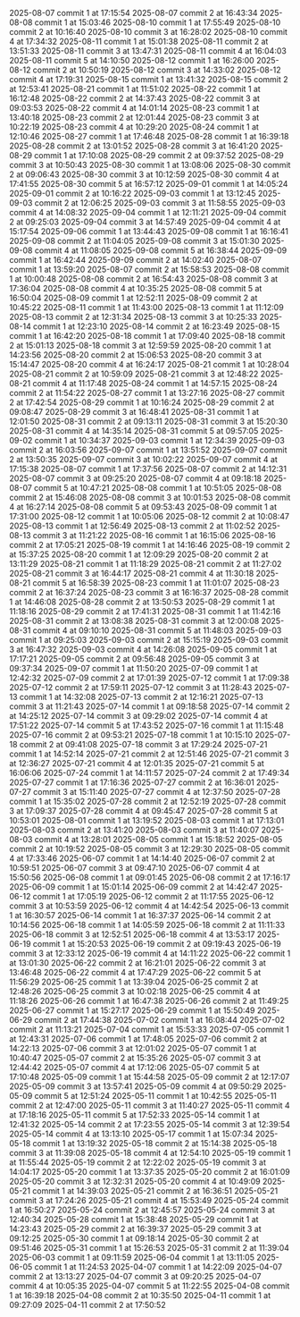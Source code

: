 2025-08-07 commit 1 at 17:15:54
2025-08-07 commit 2 at 16:43:34
2025-08-08 commit 1 at 15:03:46
2025-08-10 commit 1 at 17:55:49
2025-08-10 commit 2 at 10:16:40
2025-08-10 commit 3 at 16:28:02
2025-08-10 commit 4 at 17:34:32
2025-08-11 commit 1 at 15:01:38
2025-08-11 commit 2 at 13:51:33
2025-08-11 commit 3 at 13:47:31
2025-08-11 commit 4 at 16:04:03
2025-08-11 commit 5 at 14:10:50
2025-08-12 commit 1 at 16:26:00
2025-08-12 commit 2 at 10:50:19
2025-08-12 commit 3 at 14:33:02
2025-08-12 commit 4 at 17:19:31
2025-08-15 commit 1 at 13:41:32
2025-08-15 commit 2 at 12:53:41
2025-08-21 commit 1 at 11:51:02
2025-08-22 commit 1 at 16:12:48
2025-08-22 commit 2 at 14:37:43
2025-08-22 commit 3 at 09:03:53
2025-08-22 commit 4 at 14:01:14
2025-08-23 commit 1 at 13:40:18
2025-08-23 commit 2 at 12:01:44
2025-08-23 commit 3 at 10:22:19
2025-08-23 commit 4 at 10:29:20
2025-08-24 commit 1 at 12:10:46
2025-08-27 commit 1 at 17:46:48
2025-08-28 commit 1 at 16:39:18
2025-08-28 commit 2 at 13:01:52
2025-08-28 commit 3 at 16:41:20
2025-08-29 commit 1 at 17:10:08
2025-08-29 commit 2 at 09:37:52
2025-08-29 commit 3 at 10:50:43
2025-08-30 commit 1 at 13:08:06
2025-08-30 commit 2 at 09:06:43
2025-08-30 commit 3 at 10:12:59
2025-08-30 commit 4 at 17:41:55
2025-08-30 commit 5 at 16:57:12
2025-09-01 commit 1 at 14:05:24
2025-09-01 commit 2 at 10:16:22
2025-09-03 commit 1 at 13:12:45
2025-09-03 commit 2 at 12:06:25
2025-09-03 commit 3 at 11:58:55
2025-09-03 commit 4 at 14:08:32
2025-09-04 commit 1 at 12:11:21
2025-09-04 commit 2 at 09:25:03
2025-09-04 commit 3 at 14:57:49
2025-09-04 commit 4 at 15:17:54
2025-09-06 commit 1 at 13:44:43
2025-09-08 commit 1 at 16:16:41
2025-09-08 commit 2 at 11:04:05
2025-09-08 commit 3 at 15:01:30
2025-09-08 commit 4 at 11:08:05
2025-09-08 commit 5 at 16:38:44
2025-09-09 commit 1 at 16:42:44
2025-09-09 commit 2 at 14:02:40
2025-08-07 commit 1 at 13:59:20
2025-08-07 commit 2 at 15:58:53
2025-08-08 commit 1 at 10:00:48
2025-08-08 commit 2 at 16:54:43
2025-08-08 commit 3 at 17:36:04
2025-08-08 commit 4 at 10:35:25
2025-08-08 commit 5 at 16:50:04
2025-08-09 commit 1 at 12:52:11
2025-08-09 commit 2 at 10:45:22
2025-08-11 commit 1 at 11:43:00
2025-08-13 commit 1 at 11:12:09
2025-08-13 commit 2 at 12:31:34
2025-08-13 commit 3 at 10:25:33
2025-08-14 commit 1 at 12:23:10
2025-08-14 commit 2 at 16:23:49
2025-08-15 commit 1 at 16:42:20
2025-08-18 commit 1 at 17:09:40
2025-08-18 commit 2 at 15:01:13
2025-08-18 commit 3 at 12:59:59
2025-08-20 commit 1 at 14:23:56
2025-08-20 commit 2 at 15:06:53
2025-08-20 commit 3 at 15:14:47
2025-08-20 commit 4 at 16:24:17
2025-08-21 commit 1 at 10:28:04
2025-08-21 commit 2 at 10:59:09
2025-08-21 commit 3 at 12:48:22
2025-08-21 commit 4 at 11:17:48
2025-08-24 commit 1 at 14:57:15
2025-08-24 commit 2 at 11:54:22
2025-08-27 commit 1 at 13:27:16
2025-08-27 commit 2 at 17:42:54
2025-08-29 commit 1 at 10:16:24
2025-08-29 commit 2 at 09:08:47
2025-08-29 commit 3 at 16:48:41
2025-08-31 commit 1 at 12:01:50
2025-08-31 commit 2 at 09:13:11
2025-08-31 commit 3 at 15:20:30
2025-08-31 commit 4 at 14:35:14
2025-08-31 commit 5 at 09:57:05
2025-09-02 commit 1 at 10:34:37
2025-09-03 commit 1 at 12:34:39
2025-09-03 commit 2 at 16:03:56
2025-09-07 commit 1 at 13:51:52
2025-09-07 commit 2 at 13:50:35
2025-09-07 commit 3 at 10:02:22
2025-09-07 commit 4 at 17:15:38
2025-08-07 commit 1 at 17:37:56
2025-08-07 commit 2 at 14:12:31
2025-08-07 commit 3 at 09:25:20
2025-08-07 commit 4 at 09:18:18
2025-08-07 commit 5 at 10:47:21
2025-08-08 commit 1 at 10:51:05
2025-08-08 commit 2 at 15:46:08
2025-08-08 commit 3 at 10:01:53
2025-08-08 commit 4 at 16:27:14
2025-08-08 commit 5 at 09:53:43
2025-08-09 commit 1 at 17:31:00
2025-08-12 commit 1 at 10:05:06
2025-08-12 commit 2 at 10:08:47
2025-08-13 commit 1 at 12:56:49
2025-08-13 commit 2 at 11:02:52
2025-08-13 commit 3 at 11:21:22
2025-08-16 commit 1 at 16:15:06
2025-08-16 commit 2 at 17:05:21
2025-08-19 commit 1 at 14:16:46
2025-08-19 commit 2 at 15:37:25
2025-08-20 commit 1 at 12:09:29
2025-08-20 commit 2 at 13:11:29
2025-08-21 commit 1 at 11:18:29
2025-08-21 commit 2 at 11:27:02
2025-08-21 commit 3 at 16:44:17
2025-08-21 commit 4 at 11:30:18
2025-08-21 commit 5 at 16:58:39
2025-08-23 commit 1 at 11:01:07
2025-08-23 commit 2 at 16:37:24
2025-08-23 commit 3 at 16:16:37
2025-08-28 commit 1 at 14:46:08
2025-08-28 commit 2 at 13:50:53
2025-08-29 commit 1 at 11:18:16
2025-08-29 commit 2 at 17:41:31
2025-08-31 commit 1 at 11:42:16
2025-08-31 commit 2 at 13:08:38
2025-08-31 commit 3 at 12:00:08
2025-08-31 commit 4 at 09:10:10
2025-08-31 commit 5 at 11:48:03
2025-09-03 commit 1 at 09:25:03
2025-09-03 commit 2 at 15:15:19
2025-09-03 commit 3 at 16:47:32
2025-09-03 commit 4 at 14:26:08
2025-09-05 commit 1 at 17:17:21
2025-09-05 commit 2 at 09:56:48
2025-09-05 commit 3 at 09:37:34
2025-09-07 commit 1 at 11:50:20
2025-07-09 commit 1 at 12:42:32
2025-07-09 commit 2 at 17:01:39
2025-07-12 commit 1 at 17:09:38
2025-07-12 commit 2 at 17:59:11
2025-07-12 commit 3 at 11:28:43
2025-07-13 commit 1 at 14:32:08
2025-07-13 commit 2 at 12:16:21
2025-07-13 commit 3 at 11:21:43
2025-07-14 commit 1 at 09:18:58
2025-07-14 commit 2 at 14:25:12
2025-07-14 commit 3 at 09:29:02
2025-07-14 commit 4 at 17:51:22
2025-07-14 commit 5 at 17:43:52
2025-07-16 commit 1 at 11:15:48
2025-07-16 commit 2 at 09:53:21
2025-07-18 commit 1 at 10:15:10
2025-07-18 commit 2 at 09:41:08
2025-07-18 commit 3 at 17:29:24
2025-07-21 commit 1 at 14:52:14
2025-07-21 commit 2 at 12:51:46
2025-07-21 commit 3 at 12:36:27
2025-07-21 commit 4 at 12:01:35
2025-07-21 commit 5 at 16:06:06
2025-07-24 commit 1 at 14:11:57
2025-07-24 commit 2 at 17:49:34
2025-07-27 commit 1 at 17:16:36
2025-07-27 commit 2 at 16:36:01
2025-07-27 commit 3 at 15:11:40
2025-07-27 commit 4 at 12:37:50
2025-07-28 commit 1 at 15:35:02
2025-07-28 commit 2 at 12:52:19
2025-07-28 commit 3 at 17:09:37
2025-07-28 commit 4 at 09:45:47
2025-07-28 commit 5 at 10:53:01
2025-08-01 commit 1 at 13:19:52
2025-08-03 commit 1 at 17:13:01
2025-08-03 commit 2 at 13:41:20
2025-08-03 commit 3 at 11:40:07
2025-08-03 commit 4 at 13:28:01
2025-08-05 commit 1 at 15:18:52
2025-08-05 commit 2 at 10:19:52
2025-08-05 commit 3 at 12:29:30
2025-08-05 commit 4 at 17:33:46
2025-06-07 commit 1 at 14:14:40
2025-06-07 commit 2 at 10:59:51
2025-06-07 commit 3 at 09:47:10
2025-06-07 commit 4 at 15:50:56
2025-06-08 commit 1 at 09:01:45
2025-06-08 commit 2 at 17:16:17
2025-06-09 commit 1 at 15:01:14
2025-06-09 commit 2 at 14:42:47
2025-06-12 commit 1 at 17:05:19
2025-06-12 commit 2 at 11:17:55
2025-06-12 commit 3 at 10:53:59
2025-06-12 commit 4 at 14:42:54
2025-06-13 commit 1 at 16:30:57
2025-06-14 commit 1 at 16:37:37
2025-06-14 commit 2 at 10:14:56
2025-06-18 commit 1 at 14:05:59
2025-06-18 commit 2 at 11:11:33
2025-06-18 commit 3 at 12:52:51
2025-06-18 commit 4 at 13:53:17
2025-06-19 commit 1 at 15:20:53
2025-06-19 commit 2 at 09:19:43
2025-06-19 commit 3 at 12:33:12
2025-06-19 commit 4 at 14:11:22
2025-06-22 commit 1 at 13:01:30
2025-06-22 commit 2 at 16:21:01
2025-06-22 commit 3 at 13:46:48
2025-06-22 commit 4 at 17:47:29
2025-06-22 commit 5 at 11:56:29
2025-06-25 commit 1 at 13:39:04
2025-06-25 commit 2 at 12:48:26
2025-06-25 commit 3 at 10:02:18
2025-06-25 commit 4 at 11:18:26
2025-06-26 commit 1 at 16:47:38
2025-06-26 commit 2 at 11:49:25
2025-06-27 commit 1 at 15:27:17
2025-06-29 commit 1 at 15:50:49
2025-06-29 commit 2 at 17:44:38
2025-07-02 commit 1 at 16:08:44
2025-07-02 commit 2 at 11:13:21
2025-07-04 commit 1 at 15:53:33
2025-07-05 commit 1 at 12:43:31
2025-07-06 commit 1 at 17:48:05
2025-07-06 commit 2 at 14:22:13
2025-07-06 commit 3 at 12:01:02
2025-05-07 commit 1 at 10:40:47
2025-05-07 commit 2 at 15:35:26
2025-05-07 commit 3 at 12:44:42
2025-05-07 commit 4 at 17:12:06
2025-05-07 commit 5 at 17:10:48
2025-05-09 commit 1 at 15:44:58
2025-05-09 commit 2 at 12:17:07
2025-05-09 commit 3 at 13:57:41
2025-05-09 commit 4 at 09:50:29
2025-05-09 commit 5 at 12:51:24
2025-05-11 commit 1 at 10:42:55
2025-05-11 commit 2 at 12:47:00
2025-05-11 commit 3 at 11:40:27
2025-05-11 commit 4 at 17:18:16
2025-05-11 commit 5 at 17:52:33
2025-05-14 commit 1 at 12:41:32
2025-05-14 commit 2 at 17:23:55
2025-05-14 commit 3 at 12:39:54
2025-05-14 commit 4 at 13:13:10
2025-05-17 commit 1 at 15:07:34
2025-05-18 commit 1 at 13:19:32
2025-05-18 commit 2 at 15:14:38
2025-05-18 commit 3 at 11:39:08
2025-05-18 commit 4 at 12:54:10
2025-05-19 commit 1 at 11:55:44
2025-05-19 commit 2 at 12:22:02
2025-05-19 commit 3 at 14:04:17
2025-05-20 commit 1 at 13:37:35
2025-05-20 commit 2 at 16:01:09
2025-05-20 commit 3 at 12:32:31
2025-05-20 commit 4 at 10:49:09
2025-05-21 commit 1 at 14:39:03
2025-05-21 commit 2 at 16:36:51
2025-05-21 commit 3 at 17:24:26
2025-05-21 commit 4 at 15:53:49
2025-05-24 commit 1 at 16:50:27
2025-05-24 commit 2 at 12:45:57
2025-05-24 commit 3 at 12:40:34
2025-05-28 commit 1 at 15:38:48
2025-05-29 commit 1 at 14:23:43
2025-05-29 commit 2 at 16:39:37
2025-05-29 commit 3 at 09:12:25
2025-05-30 commit 1 at 09:18:14
2025-05-30 commit 2 at 09:51:46
2025-05-31 commit 1 at 15:26:53
2025-05-31 commit 2 at 11:39:04
2025-06-03 commit 1 at 09:11:59
2025-06-04 commit 1 at 13:11:05
2025-06-05 commit 1 at 11:24:53
2025-04-07 commit 1 at 14:22:09
2025-04-07 commit 2 at 13:13:27
2025-04-07 commit 3 at 09:20:25
2025-04-07 commit 4 at 10:05:35
2025-04-07 commit 5 at 11:22:55
2025-04-08 commit 1 at 16:39:18
2025-04-08 commit 2 at 10:35:50
2025-04-11 commit 1 at 09:27:09
2025-04-11 commit 2 at 17:50:52
